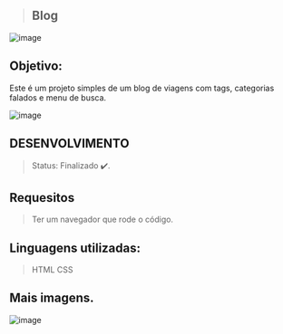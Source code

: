 
> ## Blog
![image](https://github.com/Hkaua/Blog/assets/115200562/03d0c673-d0fb-4b66-b9c6-7bc19ed69cb6)


## Objetivo:
Este é um projeto simples de um blog de viagens com tags, categorias falados e menu de busca. 

![image](https://github.com/Hkaua/Blog/assets/115200562/a6ff39c2-abd1-4eea-9285-5f32ca5c8210)


## DESENVOLVIMENTO

> Status: Finalizado ✔️.

## Requesitos

> Ter um navegador que rode o código.

 ## Linguagens utilizadas:

> HTML
> CSS

## Mais imagens.

![image](https://github.com/Hkaua/The-Offspring/assets/115200562/7c4d781b-4bbd-4edc-836d-b36a1372cae3)
